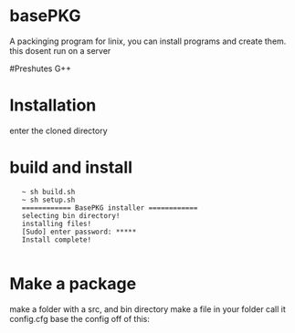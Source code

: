 # basePKG
A packinging program for linix, you can install programs and create them. this dosent run on a server

#Preshutes
G++

# Installation
enter the cloned directory
# build and install
```
   ~ sh build.sh
   ~ sh setup.sh
   ============ BasePKG installer ============
   selecting bin directory!
   installing files!
   [Sudo] enter password: *****
   Install complete!
   
```
# Make a package
make a folder with a src, and bin directory
make a file in your folder call it config.cfg
base the config off of this:
```
```
